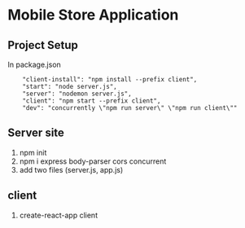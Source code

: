 # Mobile Store Application

## Project Setup
In package.json
```
    "client-install": "npm install --prefix client",
    "start": "node server.js",
    "server": "nodemon server.js",
    "client": "npm start --prefix client",
    "dev": "concurrently \"npm run server\" \"npm run client\""
```
## Server site
1. npm init
2. npm i express body-parser cors concurrent
3. add two files (server.js, app.js)

## client
1. create-react-app client
